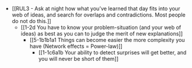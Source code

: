 - [[RUL3 - Ask at night how what you’ve learned that day fits into your web of ideas, and search for overlaps and contradictions. Most people do not do this.]]
	- [[1-2d You have to know your problem-situation (and your web of ideas) as best as you can to judge the merit of new explanations]]
		- [[5-1b1b1a1 Things can become easier the more complexity you have (Network effects = Power-law)]]
			- [[1-1c6a1b Your ability to detect surprises will get better, and you will never be short of them]]